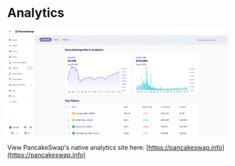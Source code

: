 # Analytics



![](<../../.gitbook/assets/image (156) (1) (1) (1) (1) (1) (1) (1) (1).png>)

View PancakeSwap's native analytics site here: [https://pancakeswap.info](https://pancakeswap.info)

